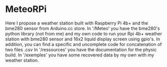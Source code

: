 # MeteoRPi
Here I propose a weather station built with Raspberry Pi 4b+ and the bme280 sensor from Arduino.cc store.
In '/Meteo' you have the bme280's python library (not from me) and my own code to run your Rpi 4b+ weather station with bme280 sensor and 16x2 liquid display screen using gpio's. In addition, you can find a specific and uncomplete code for concatenation of two files .csv
In '/ressources' you have the documentation for the physic build.
In '/exemples' you have some recovered data by my own with my weather station.
